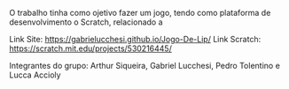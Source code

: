 O trabalho tinha como ojetivo fazer um jogo, tendo como plataforma de desenvolvimento o Scratch, relacionado a 

Link Site: https://gabrielucchesi.github.io/Jogo-De-Lip/
Link Scratch: https://scratch.mit.edu/projects/530216445/

Integrantes do grupo: Arthur Siqueira, Gabriel Lucchesi, Pedro Tolentino e Lucca Accioly
